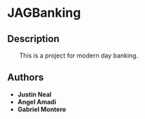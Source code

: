 # JAGBanking

## Description
&nbsp;&nbsp;&nbsp;&nbsp;&nbsp;&nbsp; This is a project for modern day banking.


## Authors
* **Justin Neal**
* **Angel Amadi**
* **Gabriel Montero**